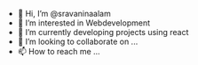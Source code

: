 - 👋 Hi, I’m @sravaninaalam
- 👀 I’m interested in Webdevelopment
- 🌱 I’m currently developing projects using react
- 💞️ I’m looking to collaborate on ...
- 📫 How to reach me ...

<!---
sravaninaalam/sravaninaalam is a ✨ special ✨ repository because its `README.md` (this file) appears on your GitHub profile.
You can click the Preview link to take a look at your changes.
--->
